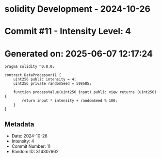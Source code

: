 ﻿# solidity Development - 2024-10-26
# Commit #11 - Intensity Level: 4
# Generated on: 2025-06-07 12:17:24
```solidity
pragma solidity ^0.8.0;

contract DataProcessor11 {
    uint256 public intensity = 4;
    uint256 private randomSeed = 598685;

    function processValue(uint256 input) public view returns (uint256) {
        return input * intensity + randomSeed % 100;
    }
}
```
## Metadata
- Date: 2024-10-26
- Intensity: 4
- Commit Number: 11
- Random ID: 314307662
